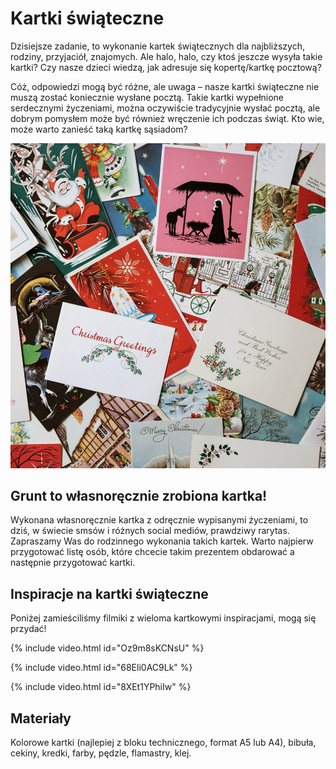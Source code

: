 # Kartki świąteczne

Dzisiejsze zadanie, to wykonanie kartek świątecznych dla najbliższych, rodziny, przyjaciół, znajomych. Ale halo, halo, czy ktoś jeszcze wysyła takie kartki? Czy nasze dzieci wiedzą, jak adresuje się kopertę/kartkę pocztową?

Cóż, odpowiedzi mogą być różne, ale uwaga – nasze kartki świąteczne nie muszą zostać koniecznie wysłane pocztą. Takie kartki wypełnione serdecznymi życzeniami, można oczywiście tradycyjnie wysłać pocztą, ale dobrym pomysłem może być również wręczenie ich podczas świąt. Kto wie, może warto zanieść taką kartkę sąsiadom?

![Zdjęcie](/img/2021-12-04.jpg)

## Grunt to własnoręcznie zrobiona kartka!

Wykonana własnoręcznie kartka z odręcznie wypisanymi życzeniami, to dziś, w świecie smsów i różnych social mediów, prawdziwy rarytas. Zapraszamy Was do rodzinnego wykonania takich kartek. Warto najpierw przygotować listę osób, które chcecie takim prezentem obdarować a następnie przygotować kartki.

## Inspiracje na kartki świąteczne

Poniżej zamieściliśmy filmiki z wieloma kartkowymi inspiracjami, mogą się przydać!

{% include video.html id="Oz9m8sKCNsU" %}

{% include video.html id="68Eli0AC9Lk" %}

{% include video.html id="8XEt1YPhiIw" %}

## Materiały

Kolorowe kartki (najlepiej z bloku technicznego, format A5 lub A4), bibuła, cekiny, kredki, farby, pędzle, flamastry, klej.
